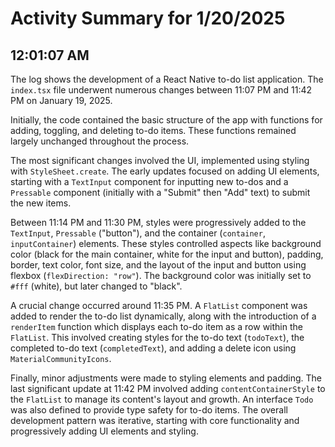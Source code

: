 # Activity Summary for 1/20/2025

## 12:01:07 AM
The log shows the development of a React Native to-do list application.  The `index.tsx` file underwent numerous changes between 11:07 PM and 11:42 PM on January 19, 2025.

Initially, the code contained the basic structure of the app with functions for adding, toggling, and deleting to-do items.  These functions remained largely unchanged throughout the process.

The most significant changes involved the UI, implemented using styling with `StyleSheet.create`.  The early updates focused on adding UI elements, starting with a `TextInput` component for inputting new to-dos and a `Pressable` component (initially with a "Submit" then "Add" text) to submit the new items.

Between 11:14 PM and 11:30 PM,  styles were progressively added to the `TextInput`, `Pressable` ("button"), and the container (`container`, `inputContainer`)  elements. These styles controlled aspects like background color (black for the main container, white for the input and button), padding, border, text color, font size,  and the layout of the input and button using flexbox (`flexDirection: "row"`).  The background color was initially set to `#fff` (white), but later changed to "black".

A crucial change occurred around 11:35 PM.  A `FlatList` component was added to render the to-do list dynamically, along with the introduction of a `renderItem` function which displays each to-do item as a row within the `FlatList`.  This involved creating styles for the to-do text (`todoText`), the completed to-do text (`completedText`), and adding a delete icon using `MaterialCommunityIcons`.

Finally, minor adjustments were made to styling elements and padding. The last significant update at 11:42 PM involved adding  `contentContainerStyle` to the `FlatList` to manage its content's layout and growth.  An interface `Todo` was also defined to provide type safety for to-do items.  The overall development pattern was iterative, starting with core functionality and progressively adding UI elements and styling.
